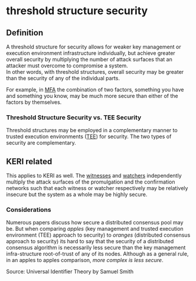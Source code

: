 # threshold structure security
## Definition
A threshold structure for security allows for weaker key management or execution environment infrastructure individually, but achieve greater overall security by multiplying the number of attack surfaces that an attacker must overcome to compromise a system.  
In other words, with threshold structures, overall security may be greater than the security of any of the individual parts. 

For example, in [MFA](mutli-factor-authentication) the combination of two factors, something you have and something you know, may be much more secure than either of the factors by themselves.

### Threshold Structure Security vs. TEE Security
Threshold structures may be employed in a complementary manner to trusted execution environments ([TEE](trusted-execution-environment)) for security. The two types of security are complementary.

## KERI related
This applies to KERI as well. The [witnesses](witness) and [watchers](watcher) independently multiply the attack surfaces of the promulgation and the confirmation networks such that each witness or watcher respectively may be relatively insecure but the system as a whole may be highly secure.

### Considerations
Numerous papers discuss how secure a distributed consensus pool may be. But when comparing *apples* (key management and trusted execution environment (TEE) approach to security) to *oranges* (distributed consensus approach to security) its hard to say that the security of a distributed consensus algorithm is necessarily less secure than the key management infra-structure root-of-trust of any of its nodes. Although as a general rule, in an apples to apples comparison, *more complex is less secure*.

Source: Universal Identifier Theory by Samuel Smith
